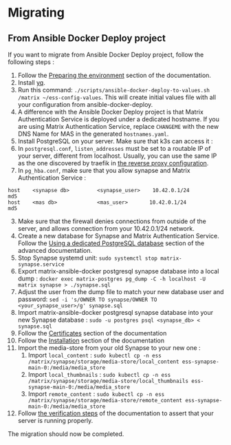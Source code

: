# Migrating

## From Ansible Docker Deploy project

If you want to migrate from Ansible Docker Deploy project, follow the following steps :

1. Follow the [Preparing the environment](../README.md#preparing-the-environment) section of the documentation.
1. Install [yq](https://github.com/mikefarah/yq?tab=readme-ov-file#install).
1. Run this command: `./scripts/ansible-docker-deploy-to-values.sh /matrix ~/ess-config-values`.
This will create initial values file with all your configuration from ansible-docker-deploy.
2. A difference with the Ansible Docker Deploy project is that Matrix Authentication Service is deployed under a dedicated hostname. If you are using Matrix Authentication Service, replace `CHANGEME` with the new DNS Name for MAS in the generated `hostnames.yaml`.
2. Install PostgreSQL on your server. Make sure that k3s can access it :
  1. In `postgresql.conf`, `listen_addresses` must be set to a routable IP of your server, different from localhost. Usually, you can use the same IP as the one discovered by traefik in [the reverse proxy configuration](../README.md#using-an-existing-reverse-proxy).
  2. In `pg_hba.conf`, make sure that you allow synapse and Matrix Authentication Service :
  ```
  host    <synapse db>         <synapse_user>    10.42.0.1/24            md5
  host    <mas db>             <mas_user>       10.42.0.1/24            md5
  ```
  3. Make sure that the firewall denies connections from outside of the server, and allows connection from your 10.42.0.1/24 network.
3. Create a new database for Synapse and Matrix Authentication Service. Follow the [Using a dedicated PostgreSQL database](./advanced.md#using-a-dedicated-postgresql-database) section of the advanced documentation.
4. Stop Synapse systemd unit: `sudo systemctl stop matrix-synapse.service`
5. Export matrix-ansible-docker postgresql synapse database into a local dump : `docker exec matrix-postgres pg_dump -C -h localhost -U matrix synapse > ./synapse.sql`
6. Adjust the user from the dump file to match your new database user and password: `sed -i 's/OWNER TO synapse/OWNER TO <your_synapse_user>/g' synapse.sql`
6. Import matrix-ansible-docker postgresql synapse database into your new Synapse database : `sudo -u postgres psql <synapse_db> < synapse.sql`
7. Follow the [Certificates](../README.md#certificates) section of the documentation
8. Follow the [Installation](../README.md#installation) section of the documentation
9. Import the media-store from your old Synapse to your new one :
   1. Import `local_content` : `sudo kubectl cp -n ess /matrix/synapse/storage/media-store/local_content ess-synapse-main-0:/media/media_store`
   1. Import `local_thumbnails` : `sudo kubectl cp -n ess /matrix/synapse/storage/media-store/local_thumbnails ess-synapse-main-0:/media/media_store`
   1. Import `remote_content` : `sudo kubectl cp -n ess /matrix/synapse/storage/media-store/remote_content ess-synapse-main-0:/media/media_store`
10. Follow [the verification steps](../README.md#verifying-the-setup) of the documentation to assert that your server is running properly.


The migration should now be completed.

